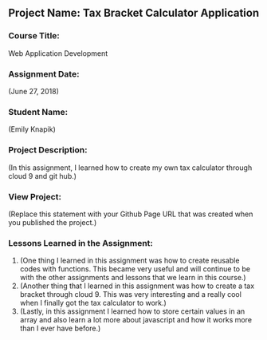 ## Project Name:  Tax Bracket Calculator Application

### Course Title:
Web Application Development

### Assignment Date:  
(June 27, 2018)

### Student Name:  
(Emily Knapik)

### Project Description:
(In this assignment, I learned how to create my own tax calculator through cloud 9 and git hub.)

### View Project:
(Replace this statement with your Github Page URL that was created when you 
 published the project.)

### Lessons Learned in the Assignment:
1. (One thing I learned in this assignment was how to create reusable codes with functions. This became very useful and will continue to be with the other assignments and lessons that we learn in this course.)
2. (Another thing that I learned in this assignment was how to create a tax bracket through cloud 9. This was very interesting and a really cool when I finally got the tax calculator to work.)
3. (Lastly, in this assignment I learned how to store certain values in an array and also learn a lot more about javascript and how it works more than I ever have before.)

